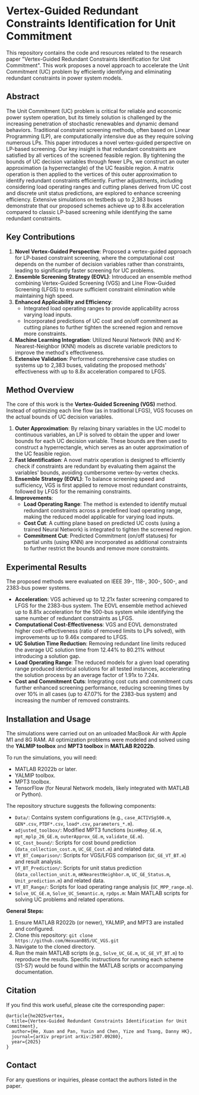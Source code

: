 # Vertex-Guided Redundant Constraints Identification for Unit Commitment

This repository contains the code and resources related to the research paper "Vertex-Guided Redundant Constraints Identification for Unit Commitment". This work proposes a novel approach to accelerate the Unit Commitment (UC) problem by efficiently identifying and eliminating redundant constraints in power system models.

## Abstract

The Unit Commitment (UC) problem is critical for reliable and economic power system operation, but its timely solution is challenged by the increasing penetration of stochastic renewables and dynamic demand behaviors. Traditional constraint screening methods, often based on Linear Programming (LP), are computationally intensive due as they require solving numerous LPs. This paper introduces a novel vertex-guided perspective on LP-based screening. Our key insight is that redundant constraints are satisfied by all vertices of the screened feasible region. By tightening the bounds of UC decision variables through fewer LPs, we construct an outer approximation (a hyperrectangle) of the UC feasible region. A matrix operation is then applied to the vertices of this outer approximation to identify redundant constraints efficiently. Further adjustments, including considering load operating ranges and cutting planes derived from UC cost and discrete unit status predictions, are explored to enhance screening efficiency. Extensive simulations on testbeds up to 2,383 buses demonstrate that our proposed schemes achieve up to 8.8x acceleration compared to classic LP-based screening while identifying the same redundant constraints.

## Key Contributions

1.  **Novel Vertex-Guided Perspective**: Proposed a vertex-guided approach for LP-based constraint screening, where the computational cost depends on the number of decision variables rather than constraints, leading to significantly faster screening for UC problems.
2.  **Ensemble Screening Strategy (EOVL)**: Introduced an ensemble method combining Vertex-Guided Screening (VGS) and Line Flow-Guided Screening (LFGS) to ensure sufficient constraint elimination while maintaining high speed.
3.  **Enhanced Applicability and Efficiency**:
    *   Integrated load operating ranges to provide applicability across varying load inputs.
    *   Incorporated predictions of UC cost and on/off commitment as cutting planes to further tighten the screened region and remove more constraints.
4.  **Machine Learning Integration**: Utilized Neural Network (NN) and K-Nearest-Neighbor (KNN) models as discrete variable predictors to improve the method's effectiveness.
5.  **Extensive Validation**: Performed comprehensive case studies on systems up to 2,383 buses, validating the proposed methods' effectiveness with up to 8.8x acceleration compared to LFGS.

## Method Overview

The core of this work is the **Vertex-Guided Screening (VGS)** method. Instead of optimizing each line flow (as in traditional LFGS), VGS focuses on the actual bounds of UC decision variables.

1.  **Outer Approximation**: By relaxing binary variables in the UC model to continuous variables, an LP is solved to obtain the upper and lower bounds for each UC decision variable. These bounds are then used to construct a hyperrectangle, which serves as an outer approximation of the UC feasible region.
2.  **Fast Identification**: A novel matrix operation is designed to efficiently check if constraints are redundant by evaluating them against the variables' bounds, avoiding cumbersome vertex-by-vertex checks.
3.  **Ensemble Strategy (EOVL)**: To balance screening speed and sufficiency, VGS is first applied to remove most redundant constraints, followed by LFGS for the remaining constraints.
4.  **Improvements**:
    *   **Load Operating Range**: The method is extended to identify mutual redundant constraints across a predefined load operating range, making the reduced model applicable for varying load inputs.
    *   **Cost Cut**: A cutting plane based on predicted UC costs (using a trained Neural Network) is integrated to tighten the screened region.
    *   **Commitment Cut**: Predicted Commitment (on/off statuses) for partial units (using KNN) are incorporated as additional constraints to further restrict the bounds and remove more constraints.

## Experimental Results

The proposed methods were evaluated on IEEE 39-, 118-, 300-, 500-, and 2383-bus power systems.

*   **Acceleration**: VGS achieved up to 12.21x faster screening compared to LFGS for the 2383-bus system. The EOVL ensemble method achieved up to 8.81x acceleration for the 500-bus system while identifying the same number of redundant constraints as LFGS.
*   **Computational Cost-Effectiveness**: VGS and EOVL demonstrated higher cost-effectiveness (ratio of removed limits to LPs solved), with improvements up to 9.46x compared to LFGS.
*   **UC Solution Time Reduction**: Removing redundant line limits reduced the average UC solution time from 12.44% to 80.21% without introducing a solution gap.
*   **Load Operating Range**: The reduced models for a given load operating range produced identical solutions for all tested instances, accelerating the solution process by an average factor of 1.91x to 7.24x.
*   **Cost and Commitment Cuts**: Integrating cost cuts and commitment cuts further enhanced screening performance, reducing screening times by over 10% in all cases (up to 47.07% for the 2383-bus system) and increasing the number of removed constraints.

## Installation and Usage

The simulations were carried out on an unloaded MacBook Air with Apple M1 and 8G RAM. All optimization problems were modeled and solved using the **YALMIP toolbox** and **MPT3 toolbox** in **MATLAB R2022b**.

To run the simulations, you will need:
*   MATLAB R2022b or later.
*   YALMIP toolbox.
*   MPT3 toolbox.
*   TensorFlow (for Neural Network models, likely integrated with MATLAB or Python).

The repository structure suggests the following components:
*   `Data/`: Contains system configurations (e.g., `case_ACTIVSg500.m`, `GEN*.csv`, `PTDF*.csv`, `load*.csv`, `parameters_*.m`).
*   `adjusted_toolbox/`: Modified MPT3 functions (`minHRep_GE.m`, `mpt_mplp_26_GE.m`, `outerApprox_GE.m`, `validate_GE.m`).
*   `UC_Cost_bound/`: Scripts for cost bound prediction (`data_collection_cost.m`, `UC_GE_Cost.m`) and related data.
*   `VT_BT_Comparison/`: Scripts for VGS/LFGS comparison (`UC_GE_VT_BT.m`) and result analysis.
*   `VT_BT_Prediction/`: Scripts for unit status prediction (`data_collection_unit.m`, `mKNearestNeighbor.m`, `UC_GE_Status.m`, `Unit_prediction.m`) and related data.
*   `VT_BT_Range/`: Scripts for load operating range analysis (`UC_MPP_range.m`).
*   `Solve_UC_GE.m`, `Solve_UC_Semantic.m`, `rpOps.m`: Main MATLAB scripts for solving UC problems and related operations.

**General Steps:**
1.  Ensure MATLAB R2022b (or newer), YALMIP, and MPT3 are installed and configured.
2.  Clone this repository: `git clone https://github.com/Hexuan085/UC_VGS.git`
3.  Navigate to the cloned directory.
4.  Run the main MATLAB scripts (e.g., `Solve_UC_GE.m`, `UC_GE_VT_BT.m`) to reproduce the results. Specific instructions for running each scheme (S1-S7) would be found within the MATLAB scripts or accompanying documentation.

## Citation

If you find this work useful, please cite the corresponding paper:

```
@article{he2025vertex,
  title={Vertex-Guided Redundant Constraints Identification for Unit Commitment},
  author={He, Xuan and Pan, Yuxin and Chen, Yize and Tsang, Danny HK},
  journal={arXiv preprint arXiv:2507.09280},
  year={2025}
}
```

## Contact

For any questions or inquiries, please contact the authors listed in the paper.

